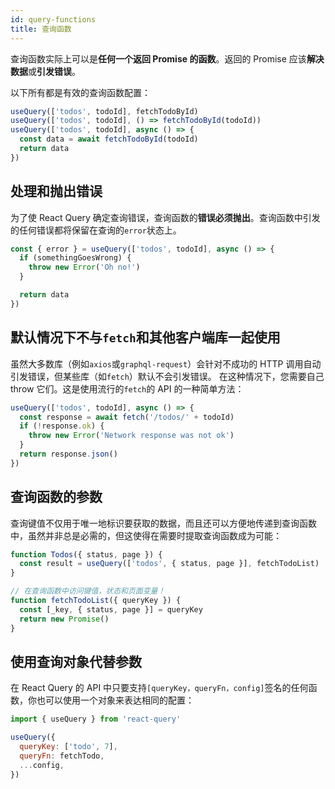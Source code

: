 ```yaml
---
id: query-functions
title: 查询函数
---
```


查询函数实际上可以是**任何一个返回 Promise 的函数**。返回的 Promise 应该**解决数据**或**引发错误**。

以下所有都是有效的查询函数配置：

```js
useQuery(['todos', todoId], fetchTodoById)
useQuery(['todos', todoId], () => fetchTodoById(todoId))
useQuery(['todos', todoId], async () => {
  const data = await fetchTodoById(todoId)
  return data
})
```

## 处理和抛出错误

为了使 React Query 确定查询错误，查询函数的**错误必须抛出**。查询函数中引发的任何错误都将保留在查询的`error`状态上。

```js
const { error } = useQuery(['todos', todoId], async () => {
  if (somethingGoesWrong) {
    throw new Error('Oh no!')
  }

  return data
})
```

## 默认情况下不与`fetch`和其他客户端库一起使用

虽然大多数库（例如`axios`或`graphql-request`）会针对不成功的 HTTP 调用自动引发错误，但某些库（如`fetch`）默认不会引发错误。
在这种情况下，您需要自己 throw 它们。这是使用流行的`fetch`的 API 的一种简单方法：

```js
useQuery(['todos', todoId], async () => {
  const response = await fetch('/todos/' + todoId)
  if (!response.ok) {
    throw new Error('Network response was not ok')
  }
  return response.json()
})
```

## 查询函数的参数

查询键值不仅用于唯一地标识要获取的数据，而且还可以方便地传递到查询函数中，虽然并非总是必需的，但这使得在需要时提取查询函数成为可能：

```js
function Todos({ status, page }) {
  const result = useQuery(['todos', { status, page }], fetchTodoList)
}

// 在查询函数中访问键值，状态和页面变量！
function fetchTodoList({ queryKey }) {
  const [_key, { status, page }] = queryKey
  return new Promise()
}
```

## 使用查询对象代替参数

在 React Query 的 API 中只要支持`[queryKey，queryFn，config]`签名的任何函数，你也可以使用一个对象来表达相同的配置：

```js
import { useQuery } from 'react-query'

useQuery({
  queryKey: ['todo', 7],
  queryFn: fetchTodo,
  ...config,
})
```
